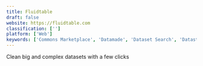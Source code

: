 ```yaml
---
title: Fluidtable
draft: false 
website: https://fluidtable.com
classification: ['']
platform: ['Web']
keywords: ['Commons Marketplace', 'Datamade', 'Dataset Search', 'Datastarta', 'London Datastore', 'Medium API', 'Reader API for DataStack']
---
```

Clean big and complex datasets with a few clicks